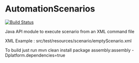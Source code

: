 AutomationScenarios
===================

[![Build Status](https://travis-ci.org/matgou/AutomationScenarioAPI.svg?branch=master)](https://travis-ci.org/matgou/AutomationScenarioAPI)

Java API module to execute scenario from an XML command file

XML Example : src/test/resources/scenario/emptyScenario.xml

To build just run
  mvn clean install package assembly:assembly -Dplatform.dependencies=true
